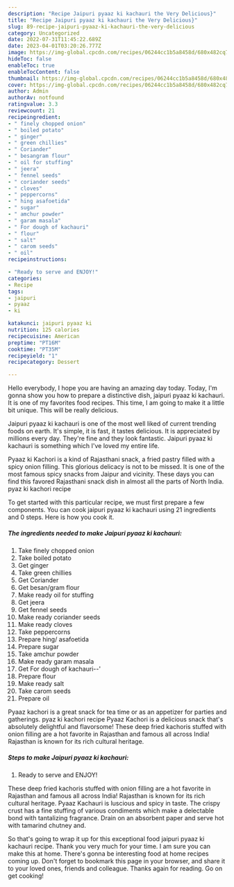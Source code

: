 ```yaml
---
description: "Recipe Jaipuri pyaaz ki kachauri the Very Delicious}"
title: "Recipe Jaipuri pyaaz ki kachauri the Very Delicious}"
slug: 89-recipe-jaipuri-pyaaz-ki-kachauri-the-very-delicious
category: Uncategorized
date: 2022-07-31T11:45:22.689Z
date: 2023-04-01T03:20:26.777Z
image: https://img-global.cpcdn.com/recipes/06244cc1b5a8458d/680x482cq70/jaipuri-pyaaz-ki-kachauri-recipe-main-photo.jpg
hideToc: false
enableToc: true
enableTocContent: false
thumbnail: https://img-global.cpcdn.com/recipes/06244cc1b5a8458d/680x482cq70/jaipuri-pyaaz-ki-kachauri-recipe-main-photo.jpg
cover: https://img-global.cpcdn.com/recipes/06244cc1b5a8458d/680x482cq70/jaipuri-pyaaz-ki-kachauri-recipe-main-photo.jpg
author: Admin
authorAv: notfound
ratingvalue: 3.3
reviewcount: 21
recipeingredient:
- " finely chopped onion"
- " boiled potato"
- " ginger"
- " green chillies"
- " Coriander"
- " besangram flour"
- " oil for stuffing"
- " jeera"
- " fennel seeds"
- " coriander seeds"
- " cloves"
- " peppercorns"
- " hing asafoetida"
- " sugar"
- " amchur powder"
- " garam masala"
- " For dough of kachauri"
- " flour"
- " salt"
- " carom seeds"
- " oil"
recipeinstructions:

- "Ready to serve and ENJOY!"
categories:
- Recipe
tags:
- jaipuri
- pyaaz
- ki

katakunci: jaipuri pyaaz ki 
nutrition: 125 calories
recipecuisine: American
preptime: "PT16M"
cooktime: "PT35M"
recipeyield: "1"
recipecategory: Dessert

---
```



Hello everybody, I hope you are having an amazing day today. Today, I'm gonna show you how to prepare a distinctive dish, jaipuri pyaaz ki kachauri. It is one of my favorites food recipes. This time, I am going to make it a little bit unique. This will be really delicious.

Jaipuri pyaaz ki kachauri is one of the most well liked of current trending foods on earth. It's simple, it is fast, it tastes delicious. It is appreciated by millions every day. They're fine and they look fantastic. Jaipuri pyaaz ki kachauri is something which I've loved my entire life.

Pyaaz ki Kachori is a kind of Rajasthani snack, a fried pastry filled with a spicy onion filling. This glorious delicacy is not to be missed. It is one of the most famous spicy snacks from Jaipur and vicinity. These days you can find this favored Rajasthani snack dish in almost all the parts of North India. pyaz ki kachori recipe


To get started with this particular recipe, we must first prepare a few components. You can cook jaipuri pyaaz ki kachauri using 21 ingredients and 0 steps. Here is how you cook it.

<!--inarticleads1-->

##### The ingredients needed to make Jaipuri pyaaz ki kachauri:

1. Take  finely chopped onion
1. Take  boiled potato
1. Get  ginger
1. Take  green chillies
1. Get  Coriander
1. Get  besan/gram flour
1. Make ready  oil for stuffing
1. Get  jeera
1. Get  fennel seeds
1. Make ready  coriander seeds
1. Make ready  cloves
1. Take  peppercorns
1. Prepare  hing/ asafoetida
1. Prepare  sugar
1. Take  amchur powder
1. Make ready  garam masala
1. Get  For dough of kachauri--&#39;
1. Prepare  flour
1. Make ready  salt
1. Take  carom seeds
1. Prepare  oil


Pyaaz kachori is a great snack for tea time or as an appetizer for parties and gatherings. pyaz ki kachori recipe Pyaaz Kachori is a delicious snack that&#39;s absolutely delightful and flavorsome! These deep fried kachoris stuffed with onion filling are a hot favorite in Rajasthan and famous all across India! Rajasthan is known for its rich cultural heritage. 

<!--inarticleads2-->

##### Steps to make Jaipuri pyaaz ki kachauri:


1. Ready to serve and ENJOY!

These deep fried kachoris stuffed with onion filling are a hot favorite in Rajasthan and famous all across India! Rajasthan is known for its rich cultural heritage. Pyaaz Kachauri is luscious and spicy in taste. The crispy crust has a fine stuffing of various condiments which make a delectable bond with tantalizing fragrance. Drain on an absorbent paper and serve hot with tamarind chutney and. 

So that's going to wrap it up for this exceptional food jaipuri pyaaz ki kachauri recipe. Thank you very much for your time. I am sure you can make this at home. There's gonna be interesting food at home recipes coming up. Don't forget to bookmark this page in your browser, and share it to your loved ones, friends and colleague. Thanks again for reading. Go on get cooking!
